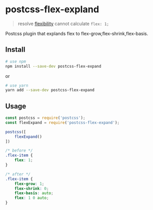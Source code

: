 # postcss-flex-expland

> resolve [flexibility](https://github.com/jonathantneal/flexibility) cannot calculate `flex: 1;`

Postcss plugin that explands flex to flex-grow,flex-shrink,flex-basis.


## Install

```bash
# use npm
npm install --save-dev postcss-flex-expand
```

or

```bash
# use yarn
yarn add --save-dev postcss-flex-expand
```

## Usage

```js
const postcss = require('postcss');
const flexExpand = require('postcss-flex-expand');

postcss([
    flexExpand()
])
```

```css
/* before */
.flex-item {
    flex: 1;
}

/* after */
.flex-item {
    flex-grow: 1;
    flex-shrink: 0;
    flex-basis: auto;
    flex: 1 0 auto;
}
```